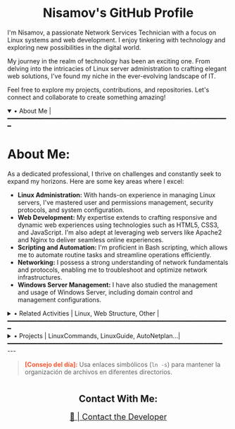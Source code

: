 <!--Perfil GitHub Nisamov - Todos los derechos reservados-->

<div align="center">
  <h1>Nisamov's GitHub Profile</h1>
</div>
I'm Nisamov, a passionate Network Services Technician with a focus on Linux systems and web development. I enjoy tinkering with technology and exploring new possibilities in the digital world.

My journey in the realm of technology has been an exciting one. From delving into the intricacies of Linux server administration to crafting elegant web solutions, I've found my niche in the ever-evolving landscape of IT.

Feel free to explore my projects, contributions, and repositories. Let's connect and collaborate to create something amazing!

<details open>
<summary>• About Me |━━━━━━━━━━━━━━━━━━━━━━━━━━━━━━━━━━━━━━━━━━━━━━━━━━━━━━━━━━━━</summary>
<h1>About Me:</h1>
As a dedicated professional, I thrive on challenges and constantly seek to expand my horizons. Here are some key areas where I excel:

- **Linux Administration:** With hands-on experience in managing Linux servers, I've mastered user and permissions management, security protocols, and system configuration.
- **Web Development:** My expertise extends to crafting responsive and dynamic web experiences using technologies such as HTML5, CSS3, and JavaScript. I'm also adept at leveraging web servers like Apache2 and Nginx to deliver seamless online experiences.
- **Scripting and Automation:** I'm proficient in Bash scripting, which allows me to automate routine tasks and streamline operations efficiently.
- **Networking:** I possess a strong understanding of network fundamentals and protocols, enabling me to troubleshoot and optimize network infrastructures.
- **Windows Server Management:** I have also studied the management and usage of Windows Server, including domain control and management configurations.
</details>

<details>
<summary>• Related Activities | Linux, Web Structure, Other |━━━━━━━━━━━━━━━━━━━━━━━━━━━━━━━━━━━━━━━━━━━━━━━━━━━━━━━━━━━━</summary>
<h1>Related Activities:</h1>

### Linux:

My expertise in Linux extends across various domains:

- User & Groups management: Ensuring secure access and permissions for users and groups.
- Server Services: Configuring and managing essential server services for optimal performance.
- Directory and file management: Organizing and securing data efficiently within the Linux filesystem.
- System Configuration management: Fine-tuning system settings and parameters to meet specific requirements.
- Security management: Implementing robust security measures to safeguard against threats and vulnerabilities.

### Web Structure:

My proficiency in web technologies encompasses:

- HTML5: Crafting semantic and structured web content for enhanced accessibility and usability.
- CSS3: Styling web elements to create visually appealing and responsive layouts.
- JavaScript: Adding interactivity and dynamic functionality to web applications and interfaces.
- Markdown: Writing clean and readable documentation using Markdown syntax.

### Other:

In addition to Linux and web technologies, I also specialize in:

- **Bash**: Writing scripts and automating tasks to streamline workflows and enhance productivity. Proficient in using Bash to handle file manipulations, system monitoring, and custom automation tasks, reducing manual effort and increasing efficiency.

- **Golang**: Learning to build lightweight and efficient applications with Golang. Focusing on understanding basic syntax, data structures, and creating small tools and scripts to solve practical problems.

- **Ansible**: Automating infrastructure management, system provisioning, and application deployment. Writing playbooks for configuration management, orchestrating multi-server environments, and improving infrastructure efficiency with code-based automation.

- **Putty**: Leveraging SSH client management for secure remote access and administration. Skilled in managing remote Linux and Windows systems through SSH, running commands, troubleshooting, and configuring servers securely via terminal sessions.

</details>

<details>
<summary>• Projects | LinuxCommands, LinuxGuide, AutoNetplan...|━━━━━━━━━━━━━━━━━━━━━━━━━━━━━━━━━━━━━━━━━━━━━━━━━━━━━━━━━━</summary>
<h2>Relevant Projects:</h2>

Featured projects being worked on, review the most relevant projects in its history.:

- [SSP](https://github.com/Nisamov/ssp): SSP (Secure Service Protocol) is a system that allows you to control the services that run on the system, this software being a means of extra security in terms of protecting a computer from actions carried out by unknown services that can violate our system.
</details>
---

<!-- RANDOM_ADVICE -->
> <span style="color: #FF5733; font-weight: bold;">[Consejo del día]:</span> Usa enlaces simbólicos (`ln -s`) para mantener la organización de archivos en diferentes directorios.  

<h2 style="text-align: center; margin-top: 40px;">Contact With Me:</h2>
<div align="center" style="margin-top: 10px;">
  <a href="mailto:aaa.001.0a0b@gmail.com" style="text-align: center; font-size: 1.3em;">📧 | Contact the Developer</a>
</div>
